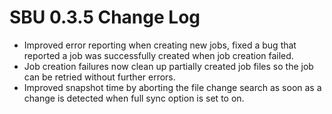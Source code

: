 # SBU 0.3.5 Change Log
- Improved error reporting when creating new jobs, fixed a bug that reported a job was successfully created when job creation failed.
- Job creation failures now clean up partially created job files so the job can be retried without further errors.
- Improved snapshot time by aborting the file change search as soon as a change is detected when full sync option is set to on.
